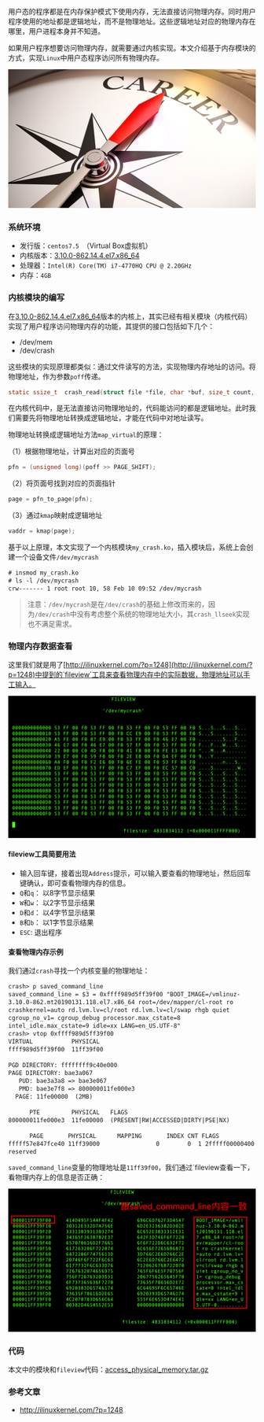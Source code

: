 
用户态的程序都是在内存保护模式下使用内存，无法直接访问物理内存。同时用户程序使用的地址都是逻辑地址，而不是物理地址。这些逻辑地址对应的物理内存在哪里，用户进程本身并不知道。

如果用户程序想要访问物理内存，就需要通过内核实现。本文介绍基于内存模块的方式，实现`Linux`中用户态程序访问所有物理内存。

<!--more-->
![](./pic.jpg "")

### 系统环境

* 发行版：`centos7.5 `（Virtual Box虚拟机）
* 内核版本：[3.10.0-862.14.4.el7.x86_64](http://vault.centos.org/7.5.1804/updates/Source/SPackages/kernel-3.10.0-862.14.4.el7.src.rpm)
* 处理器：`Intel(R) Core(TM) i7-4770HQ CPU @ 2.20GHz`
* 内存：`4GB`

### 内核模块的编写

在[3.10.0-862.14.4.el7.x86_64](http://vault.centos.org/7.5.1804/updates/Source/SPackages/kernel-3.10.0-862.14.4.el7.src.rpm)版本的内核上，其实已经有相关模块（内核代码）实现了用户程序访问物理内存的功能，其提供的接口包括如下几个：

* /dev/mem
* /dev/crash

这些模块的实现原理都类似：通过文件读写的方法，实现物理内存地址的访问。将物理地址，作为参数`poff`传递。

```c
static ssize_t  crash_read(struct file *file, char *buf, size_t count, loff_t *poff) ;
```
在内核代码中，是无法直接访问物理地址的，代码能访问的都是逻辑地址。此时我们需要先将物理地址转换成逻辑地址，才能在代码中对地址读写。

物理地址转换成逻辑地址方法`map_virtual`的原理：

（1）根据物理地址，计算出对应的页面号
```c
pfn = (unsigned long)(poff >> PAGE_SHIFT); 
```
（2）将页面号找到对应的页面指针
```c
page = pfn_to_page(pfn); 
```
（3）通过`kmap`映射成逻辑地址
```c
vaddr = kmap(page); 
```

基于以上原理，本文实现了一个内核模块`my_crash.ko`，插入模块后，系统上会创建一个设备文件`/dev/mycrash`

```
# insmod my_crash.ko 
# ls -l /dev/mycrash 
crw------- 1 root root 10, 58 Feb 10 09:52 /dev/mycrash
```

> 注意：`/dev/mycrash`是在`/dev/crash`的基础上修改而来的，因为`/dev/crash`中没有考虑整个系统的物理地址大小，其`crash_llseek`实现也不满足需求。


### 物理内存数据查看

这里我们就是用了[http://ilinuxkernel.com/?p=1248](http://ilinuxkernel.com/?p=1248)中提到的`fileview`工具来查看物理内存中的实际数据，物理地址可以手工输入。

![](fileview.png "")

#### fileview工具简要用法

* 输入回车键，接着出现`Address`提示，可以输入要查看的物理地址，然后回车键确认，即可查看物理内存的信息。
* `Q`和`q`： 以8字节显示结果
* `W`和`w`： 以2字节显示结果
* `D`和`d`： 以4字节显示结果
* `B`和`b`： 以1字节显示结果
* `ESC`: 退出程序

#### 查看物理内存示例

我们通过`crash`寻找一个内核变量的物理地址：
```
crash> p saved_command_line
saved_command_line = $3 = 0xffff989d5ff39f00 "BOOT_IMAGE=/vmlinuz-3.10.0-862.mt20190131.118.el7.x86_64 root=/dev/mapper/cl-root ro crashkernel=auto rd.lvm.lv=cl/root rd.lvm.lv=cl/swap rhgb quiet cgroup_no_v1= cgroup_debug processor.max_cstate=8 intel_idle.max_cstate=9 idle=xx LANG=en_US.UTF-8"
crash> vtop 0xffff989d5ff39f00
VIRTUAL           PHYSICAL        
ffff989d5ff39f00  11ff39f00       

PGD DIRECTORY: ffffffff9c40e000
PAGE DIRECTORY: bae3a067
   PUD: bae3a3a8 => bae3e067
   PMD: bae3e7f8 => 800000011fe000e3
  PAGE: 11fe00000  (2MB)

      PTE         PHYSICAL   FLAGS
800000011fe000e3  11fe00000  (PRESENT|RW|ACCESSED|DIRTY|PSE|NX)

      PAGE       PHYSICAL      MAPPING       INDEX CNT FLAGS
fffff57e847fce40 11ff39000                0        0  1 2fffff00000400 reserved
```

`saved_command_line`变量的物理地址是`11ff39f00`，我们通过`fileview查看一下，看物理内存上的信息是否正确：

![](fileview2.png "")

### 代码

本文中的模块和`fileview`代码：[access_physical_memory.tar.gz](./access_physical_memory.tar.gz)

### 参考文章

* http://ilinuxkernel.com/?p=1248
